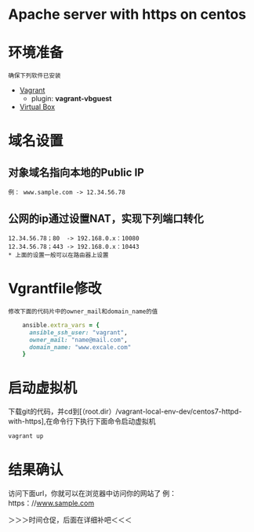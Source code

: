 Apache server with https on centos
=================

# 环境准备

    确保下列软件已安装
    
* [Vagrant](https://www.vagrantup.com/)
    * plugin: **vagrant-vbguest**
* [Virtual Box](https://www.virtualbox.org/)

# 域名设置

## 对象域名指向本地的Public IP
 
    例： www.sample.com -> 12.34.56.78

## 公网的ip通过设置NAT，实现下列端口转化

    12.34.56.78；80  -> 192.168.0.x：10080
    12.34.56.78；443 -> 192.168.0.x：10443
    * 上面的设置一般可以在路由器上设置

# Vgrantfile修改

    修改下面的代码片中的owner_mail和domain_name的值

```ruby
    ansible.extra_vars = {
      ansible_ssh_user: "vagrant",
      owner_mail: "name@mail.com",
      domain_name: "www.excale.com"
    }
```

# 启动虚拟机

下载git的代码，并cd到[（root.dir）/vagrant-local-env-dev/centos7-httpd-with-https],在命令行下执行下面命令启动虚拟机

```ruby
vagrant up
```

# 结果确认

访问下面url，你就可以在浏览器中访问你的网站了
    例：https：//www.sample.com


＞＞＞时间仓促，后面在详细补吧＜＜＜
